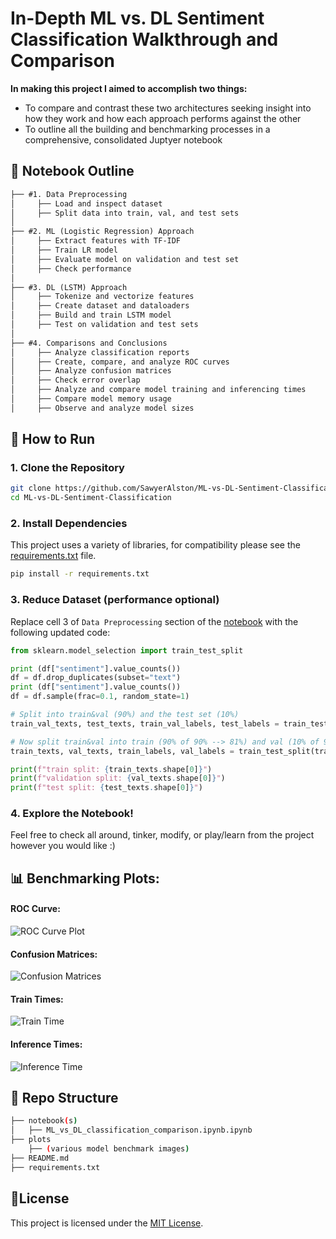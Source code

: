 # In-Depth ML vs. DL Sentiment Classification Walkthrough and Comparison

**In making this project I aimed to accomplish two things:**
- To compare and contrast these two architectures seeking insight into how they work and how each approach performs against the other
- To outline all the building and benchmarking processes in a comprehensive, consolidated Juptyer notebook

## 📄 Notebook Outline
```txt
├── #1. Data Preprocessing
│     ├── Load and inspect dataset
│     ├── Split data into train, val, and test sets
│  
├── #2. ML (Logistic Regression) Approach
│     ├── Extract features with TF-IDF
│     ├── Train LR model
│     ├── Evaluate model on validation and test set
│     ├── Check performance
│  
├── #3. DL (LSTM) Approach
│     ├── Tokenize and vectorize features
│     ├── Create dataset and dataloaders
│     ├── Build and train LSTM model
│     ├── Test on validation and test sets
│  
├── #4. Comparisons and Conclusions
│     ├── Analyze classification reports
│     ├── Create, compare, and analyze ROC curves
│     ├── Analyze confusion matrices
│     ├── Check error overlap
│     ├── Analyze and compare model training and inferencing times
│     ├── Compare model memory usage
│     ├── Observe and analyze model sizes

```
## 🚀 How to Run

### 1. Clone the Repository
```bash
git clone https://github.com/SawyerAlston/ML-vs-DL-Sentiment-Classification.git
cd ML-vs-DL-Sentiment-Classification
```
### 2. Install Dependencies
This project uses a variety of libraries, for compatibility please see the [requirements.txt](../main/requirements.txt) file.
```bash
pip install -r requirements.txt
```
### 3. Reduce Dataset (performance optional)
Replace cell 3 of `Data Preprocessing` section of the [notebook](../main/Notebook(s)/ML_vs_DL_classification_comparison.ipynb) with the following updated code:
```python
from sklearn.model_selection import train_test_split

print (df["sentiment"].value_counts())
df = df.drop_duplicates(subset="text")
print (df["sentiment"].value_counts())
df = df.sample(frac=0.1, random_state=1)

# Split into train&val (90%) and the test set (10%)
train_val_texts, test_texts, train_val_labels, test_labels = train_test_split(df["text"].values, df["sentiment"].values, test_size=0.1, random_state=1)

# Now split train&val into train (90% of 90% --> 81%) and val (10% of 90% --> 9%)
train_texts, val_texts, train_labels, val_labels = train_test_split(train_val_texts, train_val_labels, test_size=0.2, random_state=1)

print(f"train split: {train_texts.shape[0]}")
print(f"validation split: {val_texts.shape[0]}")
print(f"test split: {test_texts.shape[0]}")
```
### 4. Explore the Notebook!
Feel free to check all around, tinker, modify, or play/learn from the project however you would like :)

## 📊 Benchmarking Plots:
#### ROC Curve:
![ROC Curve Plot](../main/Plots/ROC_graph.png)
#### Confusion Matrices:
![Confusion Matrices](../main/Plots/ConfusionMatrices.png)
#### Train Times:
![Train Time](../main/Plots/TrainTimes.png)
#### Inference Times:
![Inference Time](../main/Plots/InfTimes.png)

## 📁 Repo Structure
```bash
├── notebook(s)
│   ├── ML_vs_DL_classification_comparison.ipynb.ipynb
├── plots
    ├── (various model benchmark images)
├── README.md
├── requirements.txt
```

## 📝License
This project is licensed under the [MIT License](LICENSE).
